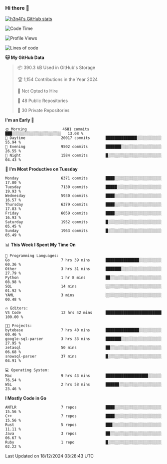 ### Hi there 👋

[![h3n4l's GitHub stats](https://github-readme-stats.vercel.app/api?username=h3n4l&count_private=true&show_icons=true&theme=radical)](https://github.com/h3n4l/github-readme-stats)

<!--START_SECTION:waka-->
![Code Time](http://img.shields.io/badge/Code%20Time-2%2C029%20hrs%2033%20mins-blue)

![Profile Views](http://img.shields.io/badge/Profile%20Views-0-blue)

![Lines of code](https://img.shields.io/badge/From%20Hello%20World%20I%27ve%20Written-14.5%20million%20lines%20of%20code-blue)

**🐱 My GitHub Data** 

> 📦 390.3 kB Used in GitHub's Storage 
 > 
> 🏆 1,154 Contributions in the Year 2024
 > 
> 🚫 Not Opted to Hire
 > 
> 📜 48 Public Repositories 
 > 
> 🔑 30 Private Repositories 
 > 
**I'm an Early 🐤** 

```text
🌞 Morning                4681 commits        ███░░░░░░░░░░░░░░░░░░░░░░   13.08 % 
🌆 Daytime                20017 commits       ██████████████░░░░░░░░░░░   55.94 % 
🌃 Evening                9502 commits        ███████░░░░░░░░░░░░░░░░░░   26.55 % 
🌙 Night                  1584 commits        █░░░░░░░░░░░░░░░░░░░░░░░░   04.43 % 
```
📅 **I'm Most Productive on Tuesday** 

```text
Monday                   6371 commits        ████░░░░░░░░░░░░░░░░░░░░░   17.80 % 
Tuesday                  7130 commits        █████░░░░░░░░░░░░░░░░░░░░   19.93 % 
Wednesday                5930 commits        ████░░░░░░░░░░░░░░░░░░░░░   16.57 % 
Thursday                 6379 commits        ████░░░░░░░░░░░░░░░░░░░░░   17.83 % 
Friday                   6059 commits        ████░░░░░░░░░░░░░░░░░░░░░   16.93 % 
Saturday                 1952 commits        █░░░░░░░░░░░░░░░░░░░░░░░░   05.45 % 
Sunday                   1963 commits        █░░░░░░░░░░░░░░░░░░░░░░░░   05.49 % 
```


📊 **This Week I Spent My Time On** 

```text
💬 Programming Languages: 
Go                       7 hrs 39 mins       ███████████████░░░░░░░░░░   60.36 % 
Other                    3 hrs 31 mins       ███████░░░░░░░░░░░░░░░░░░   27.79 % 
Python                   1 hr 8 mins         ██░░░░░░░░░░░░░░░░░░░░░░░   08.98 % 
SQL                      14 mins             ░░░░░░░░░░░░░░░░░░░░░░░░░   01.92 % 
YAML                     3 mins              ░░░░░░░░░░░░░░░░░░░░░░░░░   00.48 % 

🔥 Editors: 
VS Code                  12 hrs 42 mins      █████████████████████████   100.00 % 

🐱‍💻 Projects: 
bytebase                 7 hrs 40 mins       ███████████████░░░░░░░░░░   60.46 % 
google-sql-parser        3 hrs 33 mins       ███████░░░░░░░░░░░░░░░░░░   27.95 % 
zetasql                  50 mins             ██░░░░░░░░░░░░░░░░░░░░░░░   06.68 % 
snowsql-parser           37 mins             █░░░░░░░░░░░░░░░░░░░░░░░░   04.91 % 

💻 Operating System: 
Mac                      9 hrs 43 mins       ███████████████████░░░░░░   76.54 % 
WSL                      2 hrs 58 mins       ██████░░░░░░░░░░░░░░░░░░░   23.46 % 
```

**I Mostly Code in Go** 

```text
ANTLR                    7 repos             ████░░░░░░░░░░░░░░░░░░░░░   15.56 % 
C++                      7 repos             ████░░░░░░░░░░░░░░░░░░░░░   15.56 % 
Rust                     5 repos             ███░░░░░░░░░░░░░░░░░░░░░░   11.11 % 
Java                     3 repos             ██░░░░░░░░░░░░░░░░░░░░░░░   06.67 % 
Ruby                     1 repo              █░░░░░░░░░░░░░░░░░░░░░░░░   02.22 % 
```




 Last Updated on 18/12/2024 03:28:43 UTC
<!--END_SECTION:waka-->

